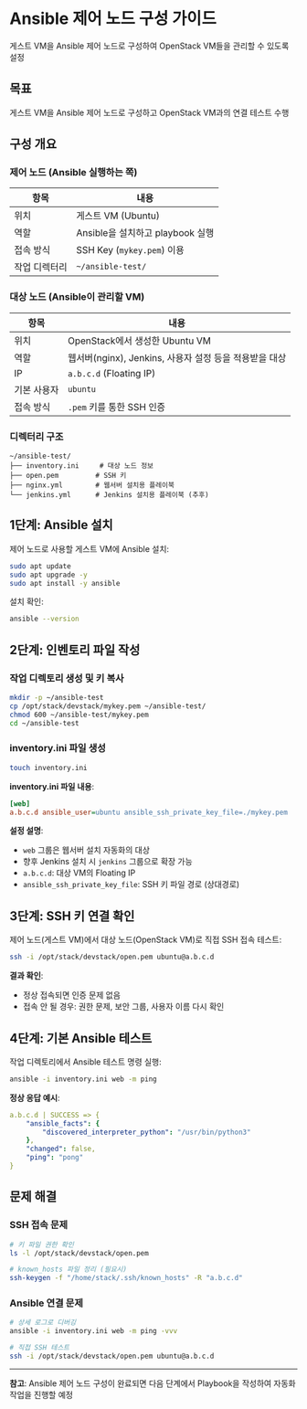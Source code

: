 # Ansible 제어 노드 구성 가이드

게스트 VM을 Ansible 제어 노드로 구성하여 OpenStack VM들을 관리할 수 있도록 설정

## 목표

게스트 VM을 Ansible 제어 노드로 구성하고 OpenStack VM과의 연결 테스트 수행

## 구성 개요

### 제어 노드 (Ansible 실행하는 쪽)

| 항목 | 내용 |
|------|------|
| 위치 | 게스트 VM (Ubuntu) |
| 역할 | Ansible을 설치하고 playbook 실행 |
| 접속 방식 | SSH Key (`mykey.pem`) 이용 |
| 작업 디렉터리 | `~/ansible-test/` |

### 대상 노드 (Ansible이 관리할 VM)

| 항목 | 내용 |
|------|------|
| 위치 | OpenStack에서 생성한 Ubuntu VM |
| 역할 | 웹서버(nginx), Jenkins, 사용자 설정 등을 적용받을 대상 |
| IP | `a.b.c.d` (Floating IP) |
| 기본 사용자 | `ubuntu` |
| 접속 방식 | `.pem` 키를 통한 SSH 인증 |

### 디렉터리 구조

```
~/ansible-test/
├── inventory.ini     # 대상 노드 정보
├── open.pem         # SSH 키
├── nginx.yml        # 웹서버 설치용 플레이북
└── jenkins.yml      # Jenkins 설치용 플레이북 (추후)
```

## 1단계: Ansible 설치

제어 노드로 사용할 게스트 VM에 Ansible 설치:

```bash
sudo apt update
sudo apt upgrade -y
sudo apt install -y ansible
```

설치 확인:

```bash
ansible --version
```

## 2단계: 인벤토리 파일 작성

### 작업 디렉토리 생성 및 키 복사

```bash
mkdir -p ~/ansible-test
cp /opt/stack/devstack/mykey.pem ~/ansible-test/
chmod 600 ~/ansible-test/mykey.pem
cd ~/ansible-test
```

### inventory.ini 파일 생성

```bash
touch inventory.ini
```

**inventory.ini 파일 내용**:

```ini
[web]
a.b.c.d ansible_user=ubuntu ansible_ssh_private_key_file=./mykey.pem
```

**설정 설명**:
- `web` 그룹은 웹서버 설치 자동화의 대상
- 향후 Jenkins 설치 시 `jenkins` 그룹으로 확장 가능
- `a.b.c.d`: 대상 VM의 Floating IP
- `ansible_ssh_private_key_file`: SSH 키 파일 경로 (상대경로)

## 3단계: SSH 키 연결 확인

제어 노드(게스트 VM)에서 대상 노드(OpenStack VM)로 직접 SSH 접속 테스트:

```bash
ssh -i /opt/stack/devstack/open.pem ubuntu@a.b.c.d
```

**결과 확인**:
- 정상 접속되면 인증 문제 없음
- 접속 안 될 경우: 권한 문제, 보안 그룹, 사용자 이름 다시 확인

## 4단계: 기본 Ansible 테스트

작업 디렉토리에서 Ansible 테스트 명령 실행:

```bash
ansible -i inventory.ini web -m ping
```

**정상 응답 예시**:

```yaml
a.b.c.d | SUCCESS => {
    "ansible_facts": {
        "discovered_interpreter_python": "/usr/bin/python3"
    },
    "changed": false,
    "ping": "pong"
}
```

## 문제 해결

### SSH 접속 문제

```bash
# 키 파일 권한 확인
ls -l /opt/stack/devstack/open.pem

# known_hosts 파일 정리 (필요시)
ssh-keygen -f "/home/stack/.ssh/known_hosts" -R "a.b.c.d"
```

### Ansible 연결 문제

```bash
# 상세 로그로 디버깅
ansible -i inventory.ini web -m ping -vvv

# 직접 SSH 테스트
ssh -i /opt/stack/devstack/open.pem ubuntu@a.b.c.d
```

---

**참고**: Ansible 제어 노드 구성이 완료되면 다음 단계에서 Playbook을 작성하여 자동화 작업을 진행할 예정
